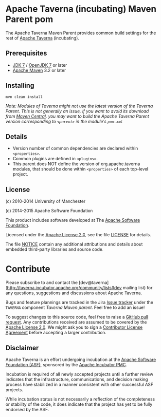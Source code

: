 # Apache Taverna (incubating) Maven Parent pom

The Apache Taverna Maven Parent provides common build settings for the rest of
[Apache Taverna](http://taverna.incubator.apache.org/code/) (incubating).

## Prerequisites

- [JDK 7](http://www.oracle.com/technetwork/java/javase/downloads/) / [OpenJDK 7](http://openjdk.java.net/) or later
- [Apache Maven](https://maven.apache.org/download.cgi) 3.2 or later


## Installing

    mvn clean install

_Note: Modules of Taverna might not use the latest version of the Taverna
Parent. This is not generally an issue, if you want to avoid its download
from [Maven Central](http://central.maven.org/maven2/org/apache/taverna/).
you may want to build the Apache Taverna Parent version corresponding to
`<parent>` in the module's `pom.xml`_


## Details

- Version number of common dependencies are declared within `<properties>`.
- Common plugins are defined in `<plugins>`.
- This parent does NOT define the version of org.apache.taverna modules, that should
be done within `<properties>` of each top-level project.



## License

(c) 2010-2014 University of Manchester

(c) 2014-2015 Apache Software Foundation

This product includes software developed at The
[Apache Software Foundation](http://www.apache.org/).

Licensed under the
[Apache License 2.0](https://www.apache.org/licenses/LICENSE-2.0), see the file
[LICENSE](LICENSE) for details.

The file [NOTICE](NOTICE) contain any additional attributions and
details about embedded third-party libraries and source code.


# Contribute

Please subscribe to and contact the
[dev@taverna](http://taverna.incubator.apache.org/community/lists#dev mailing list)
for any questions, suggestions and discussions about
Apache Taverna.

Bugs and feature plannings are tracked in the Jira
[Issue tracker](https://issues.apache.org/jira/browse/TAVERNA/component/12326807)
under the `TAVERNA` component _Taverna Maven parent_. Feel free
to add an issue!

To suggest changes to this source code, feel free to raise a
[GitHub pull request](https://github.com/apache/incubator-taverna-maven-parent/pulls).
Any contributions received are assumed to be covered by the [Apache License
2.0](https://www.apache.org/licenses/LICENSE-2.0). We might ask you
to sign a [Contributor License Agreement](https://www.apache.org/licenses/#clas)
before accepting a larger contribution.



## Disclaimer

Apache Taverna is an effort undergoing incubation at the
[Apache Software Foundation (ASF)](http://www.apache.org/),
sponsored by the
[Apache Incubator PMC](http://incubator.apache.org/).

Incubation is required of all newly accepted projects until a further review
indicates that the infrastructure, communications, and decision making process
have stabilized in a manner consistent with other successful ASF projects.

While incubation status is not necessarily a reflection of the completeness
or stability of the code, it does indicate that the project has yet to be
fully endorsed by the ASF.
